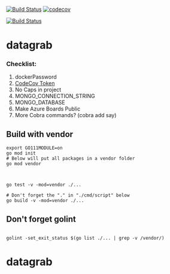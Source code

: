 


[![Build Status](https://travis-ci.org/mchirico/datagrab.svg?branch=master)](https://travis-ci.org/mchirico/datagrab)
[![codecov](https://codecov.io/gh/mchirico/datagrab/branch/master/graph/badge.svg)](https://codecov.io/gh/mchirico/datagrab)

[![Build Status](https://mchirico.visualstudio.com/datagrab/_apis/build/status/mchirico.datagrab?branchName=master)](https://mchirico.visualstudio.com/datagrab/_build/latest?definitionId=9&branchName=master)


# datagrab



### Checklist:

1. dockerPassword
2. [CodeCov Token](https://codecov.io/gh/mchirico)
3. No Caps in project
4. MONGO_CONNECTION_STRING
5. MONGO_DATABASE 
6. Make Azure Boards Public
7. More Cobra commands? (cobra add say)



## Build with vendor
```
export GO111MODULE=on
go mod init
# Below will put all packages in a vendor folder
go mod vendor



go test -v -mod=vendor ./...

# Don't forget the "." in "./cmd/script" below
go build -v -mod=vendor ./...
```


## Don't forget golint

```

golint -set_exit_status $(go list ./... | grep -v /vendor/)

```


# datagrab
